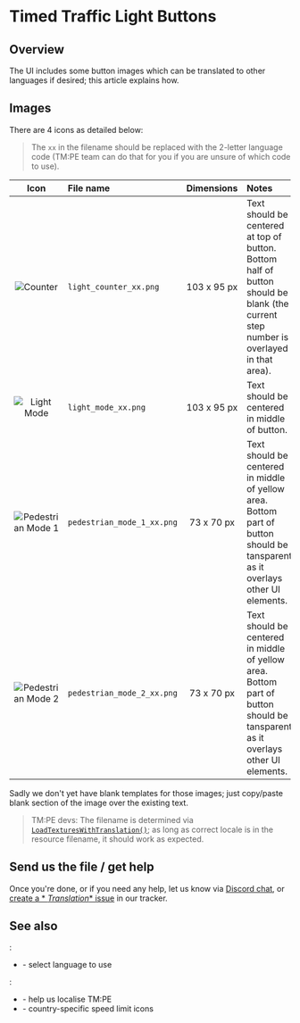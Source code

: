 # Timed Traffic Light Buttons

## Overview

The [](Timed-Traffic-Lights.md) UI includes some button images which can be translated to other
languages if desired; this article explains how.

## Images

There are 4 icons as detailed below:

> The `xx` in the filename should be replaced with the 2-letter language code (TM:PE team can do that for you if you are
> unsure of which code to use).

|                        Icon                         | File name                  | Dimensions  | Notes                                                                                                                                |
|:---------------------------------------------------:|:---------------------------|:-----------:|:-------------------------------------------------------------------------------------------------------------------------------------|
|      ![Counter](https://imgur.com/eq4edc7.png)      | `light_counter_xx.png`     | 103 x 95 px | Text should be centered at top of button. Bottom half of button should be blank (the current step number is overlayed in that area). |
|    ![Light Mode](https://imgur.com/C9lyd1V.png)     | `light_mode_xx.png`        | 103 x 95 px | Text should be centered in middle of button.                                                                                         |
| ![Pedestrian Mode 1](https://imgur.com/3EYmSd2.png) | `pedestrian_mode_1_xx.png` | 73 x 70 px  | Text should be centered in middle of yellow area. Bottom part of button should be tansparent as it overlays other UI elements.       |
| ![Pedestrian Mode 2](https://imgur.com/2n7Y1M2.png) | `pedestrian_mode_2_xx.png` | 73 x 70 px  | Text should be centered in middle of yellow area. Bottom part of button should be tansparent as it overlays other UI elements.       |

Sadly we don't yet have blank templates for those images; just copy/paste blank section of the image over the existing
text.

> TM:PE devs: The filename is determined
> via [`LoadTexturesWithTranslation()`](https://github.com/CitiesSkylinesMods/TMPE/blob/master/TLM/TLM/UI/Textures/TrafficLightTextures.cs);
> as long as correct locale is in the resource filename, it should work as expected.

## Send us the file / get help

Once you're done, or if you need any help, let us know via [Discord chat](https://discord.gg/faKUnST), or [create a *
*Translation** issue](https://github.com/CitiesSkylinesMods/TMPE/issues/new/choose) in our tracker.

## See also

[](Settings.md):

* [](General.md) - select language to use

[](Contributing.md):

* [](Localisation.md) - help us localise TM:PE
* [](Speed-Limit-Icon-Themes.md) - country-specific speed limit icons